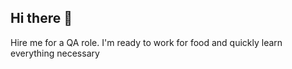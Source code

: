 ## Hi there 👋 

Hire me for a QA role. I'm ready to work for food and quickly learn everything necessary

<!--
**Timurscoofboomer/Timurscoofboomer** is a ✨ _special_ ✨ repository because its `README.md` (this file) appears on your GitHub profile.

Here are some ideas to get you started:

- 🔭 I’m currently working on ...
- 🌱 I’m currently learning ...
- 👯 I’m looking to collaborate on ...
- 🤔 I’m looking for help with ...
- 💬 Ask me about ...
- 📫 How to reach me: ...11111111111111111111111
- 😄 Pronouns: ...
- ⚡ Fun fact: ...
-->
